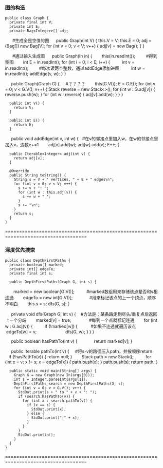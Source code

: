 <h3>图的构造</h3>

    public class Graph {
      private final int V;
      private int E;
      private Bag<Integer>[] adj;

       #生成全是空值的图
      public Graph(int V) {
        this.V = V;
        this.E = 0;
        adj = (Bag<Integer>[]) new Bag[V];
        for (int v = 0; v < V; v++) {
          adj[v] = new Bag<Integer>();
        }
      }
       
       #通过输入生成图
      public Graph(In in) {
        this(in.readInt());         #得到空图
        int E = in.readInt();
        for (int i = 0; i < E; i++) {
          int v = in.readInt();         #每次读两个整数，通过addEdge添加进图
          int w = in.readInt();
          addEdge(v, w);
        }
      }

      public Graph(Graph G) {     #？？？？
        this(G.V());
        E = G.E();
        for (int v = 0; v < G.V(); v++) {
          Stack<Integer> reverse = new Stack<>();
          for (int w : G.adj[v]) {
            reverse.push(w);
          }
          for (int w : reverse) {
            adj[v].add(w);
          }
        }
      }

      public int V() {
        return V;
      }

      public int E() {
        return E;
      }

      public void addEdge(int v, int w) {   #在v的邻接点里加入w，在w的邻接点里加入v，边数e+=1
        adj[v].add(w);
        adj[w].add(v);
        E++;
      }

      public Iterable<Integer> adj(int v) {
        return adj[v];
      }

      @Override
      public String toString() {
        String s = V + " vertices, " + E + " edges\n";
        for (int v = 0; v < V; v++) {
          s += v + ": ";
          for (int w : this.adj(v)) {
            s += w + " ";
          }
          s += "\n";
        }
        return s;
      }
    }

===================================================================================

<h3>深度优先搜索</h3>

    public class DepthFirstPaths {
      private boolean[] marked;
      private int[] edgeTo;
      private final int s;

      public DepthFirstPaths(Graph G, int s) {
        marked = new boolean[G.V()];          #marked数组用来存储该点是否和s相连通
        edgeTo = new int[G.V()];              #用来标记该点的上一个顶点，顺序不明白
        this.s = s;
        dfs(G, s);
      }

      private void dfs(Graph G, int v) {    #方法是：某条路走到尽头/重复点后返回上一个分歧
        marked[v] = true;               #每到一个点就标记连通
        for (int w : G.adj(v)) {
          if (!marked[w]) {           #如果不连通就遍历该点
            edgeTo[w] = v;            
            dfs(G, w);
          }
        }
      }

      public boolean hasPathTo(int v) {       
        return marked[v];
      }

      public Iterable<Integer> pathTo(int v) {     #将s-v的路径压入path，并按顺序return
        if (!hasPathTo(v)) {
          return null;
        }
        Stack<Integer> path = new Stack<Integer>();  
        for (int x = v; x != s; x = edgeTo[x]) {
          path.push(x);
        }
        path.push(s);
        return path;
      }

      public static void main(String[] args) {
        Graph G = new Graph(new In(args[0]));
        int s = Integer.parseInt(args[1]);
        DepthFirstPaths search = new DepthFirstPaths(G, s);
        for (int v = 0; v < G.V(); v++) {
          StdOut.print(s + " to " + v + ": ");
          if (search.hasPathTo(v)) {
            for (int x : search.pathTo(v)) {
              if (x == s) {
                StdOut.print(x);
              } else {
                StdOut.print("-" + x);
              }
            }
          }
          StdOut.println();
        }
      }
    }
  
 ===================================================================================

